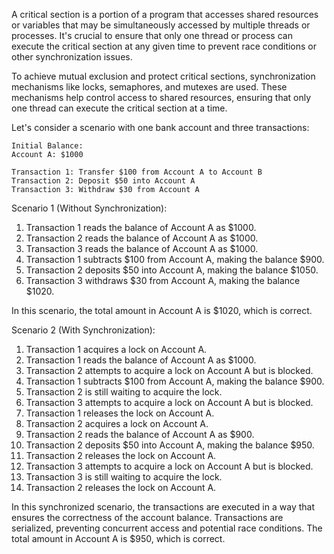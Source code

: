
A critical section is a portion of a program that accesses shared resources or variables that may be simultaneously accessed by multiple threads or processes. It's crucial to ensure that only one thread or process can execute the critical section at any given time to prevent race conditions or other synchronization issues.

To achieve mutual exclusion and protect critical sections, synchronization mechanisms like locks, semaphores, and mutexes are used. These mechanisms help control access to shared resources, ensuring that only one thread can execute the critical section at a time.

Let's consider a scenario with one bank account and three transactions:

```plaintext
Initial Balance:
Account A: $1000

Transaction 1: Transfer $100 from Account A to Account B
Transaction 2: Deposit $50 into Account A
Transaction 3: Withdraw $30 from Account A
```

Scenario 1 (Without Synchronization):

1. Transaction 1 reads the balance of Account A as $1000.
2. Transaction 2 reads the balance of Account A as $1000.
3. Transaction 3 reads the balance of Account A as $1000.
4. Transaction 1 subtracts $100 from Account A, making the balance $900.
5. Transaction 2 deposits $50 into Account A, making the balance $1050.
6. Transaction 3 withdraws $30 from Account A, making the balance $1020.

In this scenario, the total amount in Account A is $1020, which is correct.

Scenario 2 (With Synchronization):

1. Transaction 1 acquires a lock on Account A.
2. Transaction 1 reads the balance of Account A as $1000.
3. Transaction 2 attempts to acquire a lock on Account A but is blocked.
4. Transaction 1 subtracts $100 from Account A, making the balance $900.
5. Transaction 2 is still waiting to acquire the lock.
6. Transaction 3 attempts to acquire a lock on Account A but is blocked.
7. Transaction 1 releases the lock on Account A.
8. Transaction 2 acquires a lock on Account A.
9. Transaction 2 reads the balance of Account A as $900.
10. Transaction 2 deposits $50 into Account A, making the balance $950.
11. Transaction 2 releases the lock on Account A.
12. Transaction 3 attempts to acquire a lock on Account A but is blocked.
13. Transaction 3 is still waiting to acquire the lock.
14. Transaction 2 releases the lock on Account A.

In this synchronized scenario, the transactions are executed in a way that ensures the correctness of the account balance. Transactions are serialized, preventing concurrent access and potential race conditions. The total amount in Account A is $950, which is correct.

